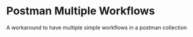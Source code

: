 # Postman Multiple Workflows
A workaround to have multiple simple workflows in a postman collection
